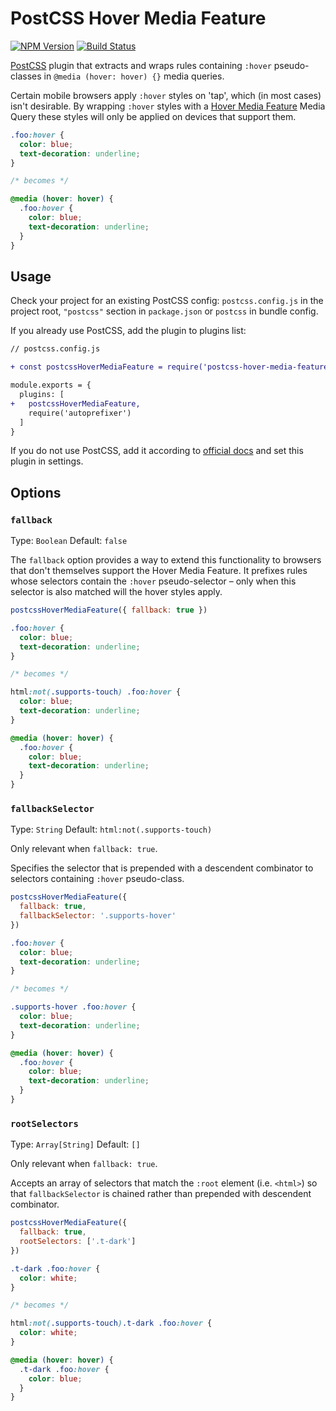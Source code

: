 # PostCSS Hover Media Feature

[![NPM Version][npm-img]][npm-url] [![Build Status][ci-img]][ci-url]

[PostCSS](https://github.com/postcss/postcss) plugin that extracts and wraps
rules containing `:hover` pseudo-classes in `@media (hover: hover) {}` media
queries.

Certain mobile browsers apply `:hover` styles on 'tap', which (in most cases)
isn't desirable. By wrapping `:hover` styles with a
[Hover Media Feature](https://developer.mozilla.org/en-US/docs/Web/CSS/@media/hover)
Media Query these styles will only be applied on devices that support them.

```css
.foo:hover {
  color: blue;
  text-decoration: underline;
}

/* becomes */

@media (hover: hover) {
  .foo:hover {
    color: blue;
    text-decoration: underline;
  }
}
```

## Usage

Check your project for an existing PostCSS config: `postcss.config.js` in the
project root, `"postcss"` section in `package.json` or `postcss` in bundle
config.

If you already use PostCSS, add the plugin to plugins list:

```diff
// postcss.config.js

+ const postcssHoverMediaFeature = require('postcss-hover-media-feature');

module.exports = {
  plugins: [
+   postcssHoverMediaFeature,
    require('autoprefixer')
  ]
}
```

If you do not use PostCSS, add it according to
[official docs](https://github.com/postcss/postcss#usage) and set this plugin in
settings.

## Options

### `fallback`

Type: `Boolean` Default: `false`

The `fallback` option provides a way to extend this functionality to browsers
that don't themselves support the Hover Media Feature. It prefixes rules whose
selectors contain the `:hover` pseudo-selector – only when this selector is also
matched will the hover styles apply.

```js
postcssHoverMediaFeature({ fallback: true })
```

```css
.foo:hover {
  color: blue;
  text-decoration: underline;
}

/* becomes */

html:not(.supports-touch) .foo:hover {
  color: blue;
  text-decoration: underline;
}

@media (hover: hover) {
  .foo:hover {
    color: blue;
    text-decoration: underline;
  }
}
```

### `fallbackSelector`

Type: `String` Default: `html:not(.supports-touch)`

Only relevant when `fallback: true`.

Specifies the selector that is prepended with a descendent combinator to
selectors containing `:hover` pseudo-class.

```js
postcssHoverMediaFeature({
  fallback: true,
  fallbackSelector: '.supports-hover'
})
```

```css
.foo:hover {
  color: blue;
  text-decoration: underline;
}

/* becomes */

.supports-hover .foo:hover {
  color: blue;
  text-decoration: underline;
}

@media (hover: hover) {
  .foo:hover {
    color: blue;
    text-decoration: underline;
  }
}
```

### `rootSelectors`

Type: `Array[String]` Default: `[]`

Only relevant when `fallback: true`.

Accepts an array of selectors that match the `:root` element (i.e. `<html>`) so
that `fallbackSelector` is chained rather than prepended with descendent
combinator.

```js
postcssHoverMediaFeature({
  fallback: true,
  rootSelectors: ['.t-dark']
})
```

```css
.t-dark .foo:hover {
  color: white;
}

/* becomes */

html:not(.supports-touch).t-dark .foo:hover {
  color: white;
}

@media (hover: hover) {
  .t-dark .foo:hover {
    color: blue;
  }
}
```

[npm-img]: https://img.shields.io/npm/v/postcss-hover-media-feature.svg
[npm-url]: https://www.npmjs.com/package/postcss-hover-media-feature
[ci-img]:
  https://img.shields.io/travis/saulhardman/postcss-hover-media-feature.svg
[ci-url]: https://travis-ci.org/saulhardman/postcss-hover-media-feature
